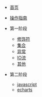 <!--头部标题 -->
* [首页](/)
* [操作指南](guide)

* 第一阶段
    * [修饰符](FirstStage/modifier/modifier.md)
    * [集合](FirstStage/List/list.md)
    * [异常](FirstStage/Exception/exception.md)
    * [IO流](FirstStage/IO/IO流.md)
    * [其他](FirstStage/other/README.md)
* 第二阶段
  * [javascript](02/javascript)
  * [echarts](02/echarts)